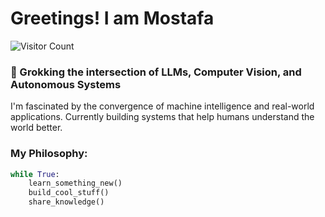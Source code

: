 # Greetings! I am Mostafa
![Visitor Count](https://profile-counter.glitch.me/mad-lad1/count.svg)

### 🚀 Grokking the intersection of LLMs, Computer Vision, and Autonomous Systems

I'm fascinated by the convergence of machine intelligence and real-world applications. Currently building systems that help humans understand the world better.

### My Philosophy:
```python
while True:
    learn_something_new()
    build_cool_stuff()
    share_knowledge()
